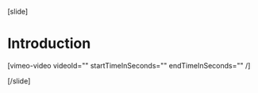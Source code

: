 [slide]

# Introduction

[vimeo-video videoId="" startTimeInSeconds="" endTimeInSeconds="" /]

[/slide]